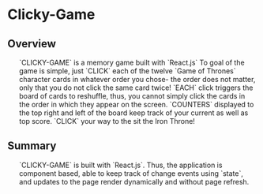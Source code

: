 # Clicky-Game

## Overview
<ol>
  `CLICKY-GAME` is a memory game built with `React.js` To goal of the game is simple, just `CLICK` each of the twelve `Game of Thrones` character cards in whatever order you chose- the order does not matter, only that you do not click the same card twice!
  `EACH` click triggers the board of cards to reshuffle, thus, you cannot simply click the cards in the order in which they appear on the screen.
  `COUNTERS` displayed to the top right and left of the board keep track of your current as well as top score.
  `CLICK` your way to the sit the Iron Throne!
</ol>

## Summary
<ol>
  `CLICKY-GAME` is built with `React.js`. Thus, the application is component based, able to keep track of change events using `state`, and updates to the page render dynamically and without page refresh.
